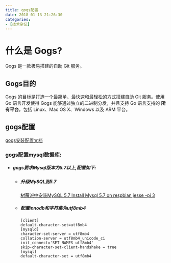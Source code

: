 ```yaml
---
title: gogs配置
date: 2018-01-13 21:26:30
categories: 
- [技术杂记]
---
```


# 什么是 Gogs?

Gogs 是一款极易搭建的自助 Git 服务。

## Gogs目的

Gogs 的目标是打造一个最简单、最快速和最轻松的方式搭建自助 Git 服务。使用 Go 语言开发使得 Gogs 能够通过独立的二进制分发，并且支持 Go 语言支持的 **所有平台**，包括 Linux、Mac OS X、Windows 以及 ARM 平台。


## gogs配置
[gogs安装配置文档](https://gogs.io/docs/installation "gogs安装配置文档")


### gogs配置mysql数据库:

- ##### gogs要求Mysql版本为5.7以上,配置如下:

    - ##### 升级MySQL到5.7

        [树莓派中安装MySQL 5.7 ](http://einverne.github.io/post/2017/07/respberry-pi-install-mysql-5-7.html "树莓派中安装MySQL 5.7 ")
        [Install Mysql 5.7 on respbian jesse -pi 3](https://www.raspberrypi.org/forums/viewtopic.php?t=162960 "Install Mysql 5.7 on respbian jesse -pi 3")

    - ##### 配置innodb和字符集为utf8mb4

        ```mysql
        [client]
        default-character-set=utf8mb4
        [mysqld]
        character-set-server = utf8mb4
        collation-server = utf8mb4_unicode_ci
        init_connect='SET NAMES utf8mb4'
        skip-character-set-client-handshake = true
        [mysql]
        default-character-set = utf8mb4

        ```

